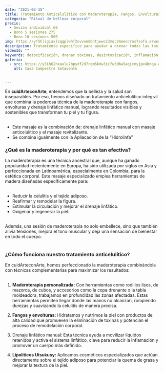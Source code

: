```yaml
---
date: "2021-03-15"
title: Tratamiento Anticelulítico con Maderoterapia, Fangos, Envolturas y Drenaje Linfático Manual
categoria: "Ritual de belleza corporal"
precio:
  - Sesión individual 60
  - Bono 5 sesiones 275
  - Bono 10 sesiones 500
img: https://yf5hligiaxlzqgplwhf2ovvenmbhtjwwo23mqc3meecdros7sofa.arweave.net/wXp1oMgF15gZ67HLp1akawJ5ptZ2tsgLbCEEOLpfk4o
descripcion: Tratamiento específico para ayudar a drenar todas las toxinas que se van acumulando en nuestro cuerpo a causa de malos hábitos alimenticios, del consumo de medicamentos, del tabaco etc.
videoId: ""
keywords: detoxificación, drenar toxinas, desintoxicación, inflamación, limpieza orgánica, equilibrio, vitalidad, celulitis, retención de liquidos, piel de naranja, edema
galeria:
  - src: https://y5ih62hxaulu7bpydf2d7rqm5kdw3ic7w3d6w5aqjcmyjpx4bnqa.arweave.net/x1B_aPcFF0-F-Bl0P8YM6odtoF-2x-t0EEiZhL78C2A
    alt: Casa Campestre Sotavento

  
---
```


En **cuidArteconArte**, entendemos que la belleza y la salud son inseparables. Por eso, hemos diseñado un tratamiento anticelulítico integral que combina la poderosa técnica de la maderoterapia con fangos, envolturas y drenaje linfático manual, logrando resultados visibles y sostenibles que transforman tu piel y tu figura. <br><br>

- Este masaje es la combinación de: drenaje linfático manual con masaje anticelulítico y el masaje revitalizante.
- Se combina igualmente con la Apliacación de la “Hidrolinfa”

### ¿Qué es la maderoterapia y por qué es tan efectiva? 

La maderoterapia es una técnica ancestral que, aunque ha ganado popularidad recientemente en Europa, ha sido utilizada por siglos en Asia y perfeccionada en Latinoamérica, especialmente en Colombia, para la estética corporal. Este masaje especializado emplea herramientas de madera diseñadas específicamente para:<br><br>

- Reducir la celulitis y el tejido adiposo.
- Reafirmar y remodelar la figura.
- Estimular la circulación y mejorar el drenaje linfático.
- Oxigenar y regenerar la piel.
<br><br>

Además, una sesión de maderoterapia no solo embellece, sino que también alivia tensiones, mejora el tono muscular y deja una sensación de bienestar en todo el cuerpo. <br><br>

### ¿Cómo funciona nuestro tratamiento anticelulítico? 

En cuidArteconArte, hemos perfeccionado la maderoterapia combinándola con técnicas complementarias para maximizar los resultados: <br><br>

1. **Maderoterapia personalizada:** Con herramientas como rodillos lisos, de mazorca, de cubos, y accesorios como la copa drenante o la tabla moldeadora, trabajamos en profundidad las zonas afectadas. Estas herramientas permiten llegar donde las manos no alcanzan, rompiendo durezas y suavizando la celulitis de manera precisa.

2. **Fangos y envolturas:** Hidratamos y nutrimos la piel con productos de alta calidad que promueven la eliminación de toxinas y potencian el proceso de remodelación corporal.

3. Drenaje linfático manual: Esta técnica ayuda a movilizar líquidos retenidos y activa el sistema linfático, clave para reducir la inflamación y promover un cuerpo más definido.

4. **Lipolíticos Utsukusy:** Aplicamos cosméticos especializados que actúan directamente sobre el tejido adiposo para potenciar la quema de grasa y mejorar la textura de la piel. <br><br>